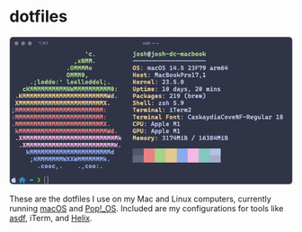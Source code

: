 # dotfiles

<!-- TODO personalize this based on Joshua Steele's https://github.com/joshukraine/dotfiles.git -->

![dotfiles screenshot][screenshot]

These are the dotfiles I use on my Mac and Linux computers, currently running [macOS][macos] and [Pop!_OS][pop]. Included are my configurations for tools like [asdf][asdf], iTerm, and [Helix][helix].

[asdf]: https://github.com/asdf-vm/asdf
[brew-bundle]: https://github.com/Homebrew/homebrew-bundle
[macos]: https://www.apple.com/macos/sonoma/
[fira-code]: https://github.com/tonsky/FiraCode
[helix]: https://helix-editor.com/
[homebrew]: http://brew.sh
[iterm2]: https://www.iterm2.com/
[mac-bootstrap]: http://jsua.co/macos
[pop]: https://pop.system76.com/
[screenshot]: img/dotfiles-screenshot.png
[zsh]: https://www.zsh.org/
